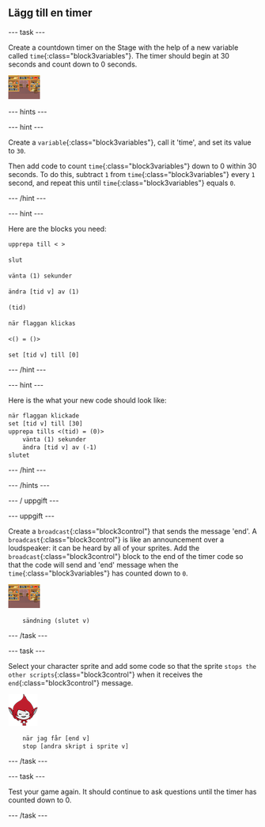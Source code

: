 ## Lägg till en timer

\--- task \---

Create a countdown timer on the Stage with the help of a new variable called `time`{:class="block3variables"}. The timer should begin at 30 seconds and count down to 0 seconds.

![Stage sprite](images/stage-sprite.png)

\--- hints \---

\--- hint \---

Create a `variable`{:class="block3variables"}, call it 'time', and set its value to `30`.

Then add code to count `time`{:class="block3variables"} down to 0 within 30 seconds. To do this, subtract `1` from `time`{:class="block3variables"} every `1` second, and repeat this until `time`{:class="block3variables"} equals `0`.

\--- /hint \---

\--- hint \---

Here are the blocks you need:

```blocks3
upprepa till < >

slut

vänta (1) sekunder

ändra [tid v] av (1)

(tid)

när flaggan klickas

<() = ()>

set [tid v] till [0]
```

\--- /hint \---

\--- hint \---

Here is the what your new code should look like:

```blocks3
när flaggan klickade
set [tid v] till [30]
upprepa tills <(tid) = (0)>
    vänta (1) sekunder
    ändra [tid v] av (-1)
slutet
```

\--- /hint \---

\--- /hints \---

\--- / uppgift \---

\--- uppgift \---

Create a `broadcast`{:class="block3control"} that sends the message 'end'. A `broadcast`{:class="block3control"} is like an announcement over a loudspeaker: it can be heard by all of your sprites. Add the `broadcast`{:class="block3control"} block to the end of the timer code so that the code will send and 'end' message when the `time`{:class="block3variables"} has counted down to `0`.

![Stage sprite](images/stage-sprite.png)

```blocks3
    sändning (slutet v)
```

\--- /task \---

\--- task \---

Select your character sprite and add some code so that the sprite `stops the other scripts`{:class="block3control"} when it receives the `end`{:class="block3control"} message.

![Giga sprite](images/giga-sprite.png)

```blocks3
    när jag får [end v]
    stop [andra skript i sprite v]
```

\--- /task \---

\--- task \---

Test your game again. It should continue to ask questions until the timer has counted down to 0.

\--- /task \---